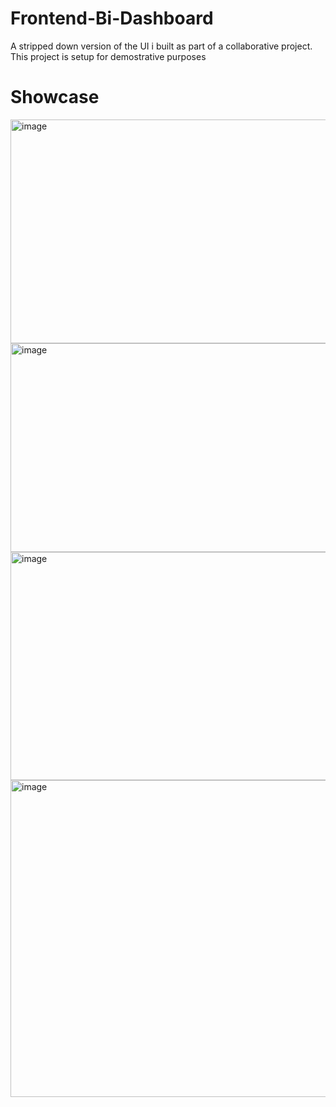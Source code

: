 # Frontend-Bi-Dashboard
A stripped down version of the UI i built as part of a collaborative project. This project is setup for demostrative purposes

# Showcase
<img width="608" height="358" alt="image" src="https://github.com/user-attachments/assets/0a78982e-a861-4c8e-a236-a27f1fad8555" />

<img width="615" height="334" alt="image" src="https://github.com/user-attachments/assets/b40cb5fd-55b7-45c4-9477-78059be55218" />

<img width="619" height="365" alt="image" src="https://github.com/user-attachments/assets/285debdc-59d0-437f-9896-2bc3fc0c0bb4" />

<img width="615" height="507" alt="image" src="https://github.com/user-attachments/assets/28e80fb2-4c47-49b7-b9fe-f421059c5236" />




